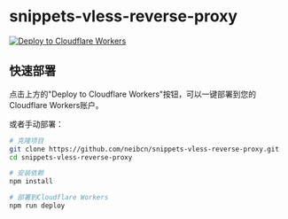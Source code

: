# snippets-vless-reverse-proxy

[![Deploy to Cloudflare Workers](https://deploy.workers.cloudflare.com/button)](https://deploy.workers.cloudflare.com/?url=https://github.com/neibcn/snippets-vless-reverse-proxy)

## 快速部署

点击上方的"Deploy to Cloudflare Workers"按钮，可以一键部署到您的Cloudflare Workers账户。

或者手动部署：

```bash
# 克隆项目
git clone https://github.com/neibcn/snippets-vless-reverse-proxy.git
cd snippets-vless-reverse-proxy

# 安装依赖
npm install

# 部署到Cloudflare Workers
npm run deploy
```